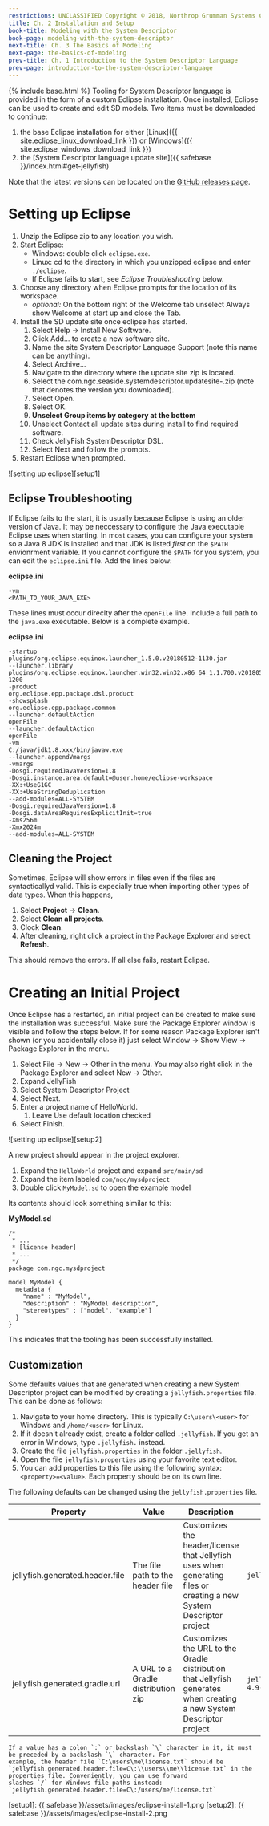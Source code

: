 ```yaml
---
restrictions: UNCLASSIFIED Copyright © 2018, Northrop Grumman Systems Corporation
title: Ch. 2 Installation and Setup
book-title: Modeling with the System Descriptor
book-page: modeling-with-the-system-descriptor
next-title: Ch. 3 The Basics of Modeling
next-page: the-basics-of-modeling
prev-title: Ch. 1 Introduction to the System Descriptor Language
prev-page: introduction-to-the-system-descriptor-language
---
```

{% include base.html %}
Tooling for System Descriptor language is provided in the form of a custom Eclipse installation.
Once installed, Eclipse can be used to create and edit SD models.  Two items must be downloaded to continue:
1. the base Eclipse installation for either [Linux]({{ site.eclipse_linux_download_link }}) or [Windows]({{ site.eclipse_windows_download_link }})
1. the [System Descriptor language update site]({{ safebase }}/index.html#get-jellyfish)

Note that the latest versions can be located on the
[GitHub releases page](https://github.ms.northgrum.com/CEACIDE/jellyfish/releases).

# Setting up Eclipse
1. Unzip the Eclipse zip to any location you wish.
1. Start Eclipse:
    * Windows: double click `eclipse.exe`.
    * Linux: cd to the directory in which you unzipped eclipse and enter `./eclipse`.
    * If Eclipse fails to start, see _Eclipse Troubleshooting_ below.
1. Choose any directory when Eclipse prompts for the location of its workspace.
    * *optional:* On the bottom right of the Welcome tab unselect Always show Welcome at start up and close the Tab.
1. Install the SD update site once eclipse has started.
    1. Select Help → Install New Software.
    1. Click Add... to create a new software site.
    1. Name the site System Descriptor Language Support (note this name can be anything).
    1. Select Archive...
    1. Navigate to the directory where the update site zip is located.
    1.  Select the com.ngc.seaside.systemdescriptor.updatesite-<version>.zip (note that <version> denotes the version you downloaded).
    1. Select Open.
    1. Select OK.
    1. **Unselect Group items by category at the bottom**
    1. Unselect Contact all update sites during install to find required software.
    1. Check JellyFish SystemDescriptor DSL.
    1. Select Next and follow the prompts.
1. Restart Eclipse when prompted.

![setting up eclipse][setup1]

## Eclipse Troubleshooting
If Eclipse fails to the start, it is usually because Eclipse is using an older version of Java.  It may be neccessary to
configure the Java executable Eclipse uses when starting.  In most cases, you can configure your system so a Java 8 JDK 
is installed and that JDK is listed _first_ on the `$PATH` envionrment variable.  If you cannot configure the `$PATH` 
for you system, you can edit the `eclipse.ini` file.  Add the lines below:

**eclipse.ini**
```
-vm
<PATH_TO_YOUR_JAVA_EXE>
```

These lines must occur direclty after the `openFile` line.  Include a full path to the `java.exe` executable.  Below is
a complete example.

**eclipse.ini**
```plaintext
-startup
plugins/org.eclipse.equinox.launcher_1.5.0.v20180512-1130.jar
--launcher.library
plugins/org.eclipse.equinox.launcher.win32.win32.x86_64_1.1.700.v20180518-1200
-product
org.eclipse.epp.package.dsl.product
-showsplash
org.eclipse.epp.package.common
--launcher.defaultAction
openFile
--launcher.defaultAction
openFile
-vm
C:/java/jdk1.8.xxx/bin/javaw.exe
--launcher.appendVmargs
-vmargs
-Dosgi.requiredJavaVersion=1.8
-Dosgi.instance.area.default=@user.home/eclipse-workspace
-XX:+UseG1GC
-XX:+UseStringDeduplication
--add-modules=ALL-SYSTEM
-Dosgi.requiredJavaVersion=1.8
-Dosgi.dataAreaRequiresExplicitInit=true
-Xms256m
-Xmx2024m
--add-modules=ALL-SYSTEM
```

## Cleaning the Project
Sometimes, Eclipse will show errors in files even if the files are syntacticallyd valid.  This is expecially true when
importing other types of data types.  When this happens,
1. Select **Project** -> **Clean**.
1. Select **Clean all projects**.
1. Clock **Clean**.
1. After cleaning, right click a project in the Package Explorer and select **Refresh**.

This should remove the errors.  If all else fails, restart Eclipse.

# Creating an Initial Project
Once Eclipse has a restarted, an initial project can be created to make sure the installation was successful.  Make
sure the Package Explorer window is visible and follow the steps below.  If for some reason Package Explorer isn't
shown (or you accidentally close it) just select Window -> Show View -> Package Explorer in the menu.
1. Select File -> New -> Other in the menu.  You may also right click in the Package Explorer and select New -> Other.
1. Expand JellyFish
1. Select System Descriptor Project
1. Select Next.
1. Enter a project name of HelloWorld.
    1. Leave Use default location checked
1. Select Finish.

![setting up eclipse][setup2]

A new project should appear in the project explorer. 
1. Expand the `HelloWorld` project and expand `src/main/sd`
1. Expand the item labeled `com/ngc/mysdproject` 
1. Double click `MyModel.sd` to open the example model

Its contents should look something similar to this:

**MyModel.sd**
```
/*
 * ...
 * [license header]
 * ...
 */
package com.ngc.mysdproject
 
model MyModel {
  metadata {
    "name" : "MyModel",
    "description" : "MyModel description",
    "stereotypes" : ["model", "example"]
  }
}
```
This indicates that the tooling has been successfully installed.

## Customization
Some defaults values that are generated when creating a new System Descriptor project can be modified by creating
a `jellyfish.properties` file. This can be done as follows:

1. Navigate to your home directory. This is typically `C:\users\<user>` for Windows and `/home/<user>` for Linux.
2. If it doesn't already exist, create a folder called `.jellyfish`. If you get an error in Windows, type `.jellyfish.`
   instead.
3. Create the file `jellyfish.properties` in the folder `.jellyfish`.
4. Open the file `jellyfish.properties` using your favorite text editor.
5. You can add properties to this file using the following syntax: `<property>=<value>`. Each property should be on its
   own line.

The following defaults can be changed using the `jellyfish.properties` file. 

| Property                        | Value                              | Description | Example |
|---------------------------------|------------------------------------|-------------|---------|
| jellyfish.generated.header.file | The file path to the header file   | Customizes the header/license that Jellyfish uses when generating files or creating a new System Descriptor project | `jellyfish.generated.header.file=C\:/users/<user>/team-license.txt` |
| jellyfish.generated.gradle.url  | A URL to a Gradle distribution zip | Customizes the URL to the Gradle distribution that Jellyfish generates when creating a new System Descriptor project | `jellyfish.generated.gradle.url=https\://services.gradle.org/distributions/gradle-4.9-bin.zip` |

```note-info
If a value has a colon `:` or backslash `\` character in it, it must be preceded by a backslash `\` character. For
example, the header file `C:\users\me\license.txt` should be
`jellyfish.generated.header.file=C\:\\users\\me\\license.txt` in the properties file. Conveniently, you can use forward
slashes `/` for Windows file paths instead: `jellyfish.generated.header.file=C\:/users/me/license.txt`
```

[setup1]: {{ safebase }}/assets/images/eclipse-install-1.png
[setup2]: {{ safebase }}/assets/images/eclipse-install-2.png